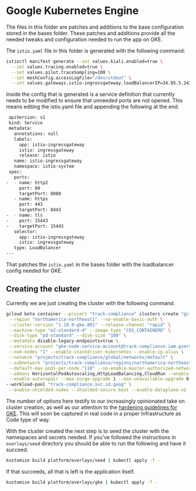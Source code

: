 # Google Kubernetes Engine

The files in this folder are patches and additions to the base configuration
stored in the bases folder.  These patches and additions provide all the needed
tweaks and configuration needed to run the app on GKE.

The `istio.yaml` file in this folder is generated with the following command:

```sh
istioctl manifest generate --set values.kiali.enabled=true \
  --set values.tracing.enabled=true \
  --set values.pilot.traceSampling=100 \
  --set meshConfig.accessLogFile="/dev/stdout" \
  --set values.gateways.istio-ingressgateway.loadBalancerIP=34.95.5.243 > istio.yaml
```

Inside the config that is generated is a service definition that currently needs to be modified to ensure that unneeded ports are not opened. This means editing the istio.yaml file and appending the following at the end.

```bash
 apiVersion: v1
 kind: Service
 metadata:
   annotations: null
   labels:
     app: istio-ingressgateway
     istio: ingressgateway
     release: istio
   name: istio-ingressgateway
   namespace: istio-system
 spec:
   ports:
-  - name: http2
     port: 80
     targetPort: 8080
   - name: https
     port: 443
     targetPort: 8443
-  - name: tls
-    port: 15443
-    targetPort: 15443
   selector:
     app: istio-ingressgateway
     istio: ingressgateway
   type: LoadBalancer
---
```

That patches the `istio.yaml` in the bases folder with the loadbalancer config
needed for GKE.


## Creating the cluster

Currently we are just creating the cluster with the following command.

```sh
gcloud beta container --project "track-compliance" clusters create "gc-tracker" \
 --region "northamerica-northeast1" --no-enable-basic-auth \
 --cluster-version "1.18.9-gke.801" --release-channel "rapid" \
 --machine-type "e2-standard-4" --image-type "COS_CONTAINERD" \
 --disk-type "pd-standard" --disk-size "100" \
 --metadata disable-legacy-endpoints=true \
 --service-account "gke-node-service-account@track-compliance.iam.gserviceaccount.com" \
 --num-nodes "1" --enable-stackdriver-kubernetes --enable-ip-alias \
 --network "projects/track-compliance/global/networks/default" \
 --subnetwork "projects/track-compliance/regions/northamerica-northeast1/subnetworks/default" \
 --default-max-pods-per-node "110" --no-enable-master-authorized-networks \
 --addons HorizontalPodAutoscaling,HttpLoadBalancing,CloudRun --enable-autoupgrade \
 --enable-autorepair --max-surge-upgrade 1 --max-unavailable-upgrade 0 \
--workload-pool "track-compliance.svc.id.goog" \
 --enable-shielded-nodes --shielded-secure-boot --enable-dataplane-v2
```

The number of options here testify to our increasingly opinionated take on
cluster creation, as well as our attention to the [hardening guidelines for
GKE](https://cloud.google.com/kubernetes-engine/docs/how-to/hardening-your-cluster).
This will soon be captured in real code in a proper Infrastructure as Code type
of way.

With the cluster created the next step is to seed the cluster with the
namespaces and secrets needed. If you've followed the instructions in
`overlays/seed` directory you should be able to run the following and have it
succeed.

```sh
kustomize build platform/overlays/seed | kubectl apply -f -
```

If that succeeds, all that is left is the application itself.

```sh
kustomize build platform/overlays/gke | kubectl apply -f -
```
